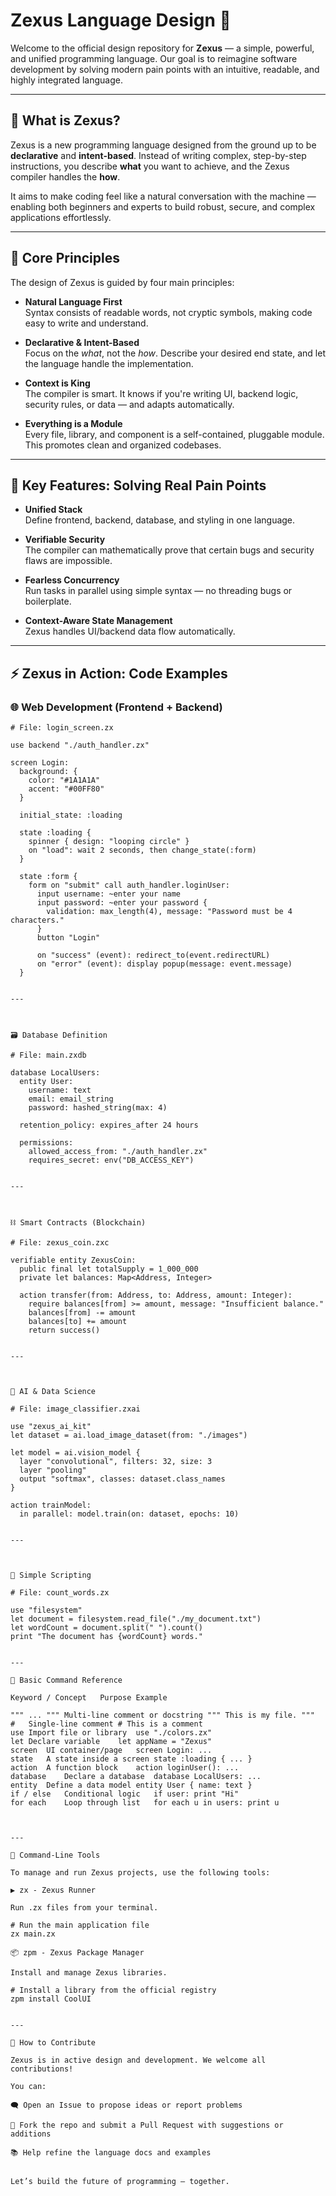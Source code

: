 # Zexus Language Design 🚀

Welcome to the official design repository for **Zexus** — a simple, powerful, and unified programming language. Our goal is to reimagine software development by solving modern pain points with an intuitive, readable, and highly integrated language.

---

## 🧠 What is Zexus?

Zexus is a new programming language designed from the ground up to be **declarative** and **intent-based**. Instead of writing complex, step-by-step instructions, you describe **what** you want to achieve, and the Zexus compiler handles the **how**.

It aims to make coding feel like a natural conversation with the machine — enabling both beginners and experts to build robust, secure, and complex applications effortlessly.

---

## 🔷 Core Principles

The design of Zexus is guided by four main principles:

- **Natural Language First**  
  Syntax consists of readable words, not cryptic symbols, making code easy to write and understand.

- **Declarative & Intent-Based**  
  Focus on the *what*, not the *how*. Describe your desired end state, and let the language handle the implementation.

- **Context is King**  
  The compiler is smart. It knows if you're writing UI, backend logic, security rules, or data — and adapts automatically.

- **Everything is a Module**  
  Every file, library, and component is a self-contained, pluggable module. This promotes clean and organized codebases.

---

## 🧩 Key Features: Solving Real Pain Points

- **Unified Stack**  
  Define frontend, backend, database, and styling in one language.

- **Verifiable Security**  
  The compiler can mathematically prove that certain bugs and security flaws are impossible.

- **Fearless Concurrency**  
  Run tasks in parallel using simple syntax — no threading bugs or boilerplate.

- **Context-Aware State Management**  
  Zexus handles UI/backend data flow automatically.

---

## ⚡ Zexus in Action: Code Examples

### 🌐 Web Development (Frontend + Backend)

```zexus
# File: login_screen.zx

use backend "./auth_handler.zx"

screen Login:
  background: {
    color: "#1A1A1A"
    accent: "#00FF80"
  }

  initial_state: :loading

  state :loading {
    spinner { design: "looping circle" }
    on "load": wait 2 seconds, then change_state(:form)
  }

  state :form {
    form on "submit" call auth_handler.loginUser:
      input username: ~enter your name
      input password: ~enter your password {
        validation: max_length(4), message: "Password must be 4 characters."
      }
      button "Login"

      on "success" (event): redirect_to(event.redirectURL)
      on "error" (event): display popup(message: event.message)
  }


---



🗃️ Database Definition

# File: main.zxdb

database LocalUsers:
  entity User:
    username: text
    email: email_string
    password: hashed_string(max: 4)

  retention_policy: expires_after 24 hours

  permissions:
    allowed_access_from: "./auth_handler.zx"
    requires_secret: env("DB_ACCESS_KEY")


---



⛓️ Smart Contracts (Blockchain)

# File: zexus_coin.zxc

verifiable entity ZexusCoin:
  public final let totalSupply = 1_000_000
  private let balances: Map<Address, Integer>

  action transfer(from: Address, to: Address, amount: Integer):
    require balances[from] >= amount, message: "Insufficient balance."
    balances[from] -= amount
    balances[to] += amount
    return success()


---



🧠 AI & Data Science

# File: image_classifier.zxai

use "zexus_ai_kit"
let dataset = ai.load_image_dataset(from: "./images")

let model = ai.vision_model {
  layer "convolutional", filters: 32, size: 3
  layer "pooling"
  output "softmax", classes: dataset.class_names
}

action trainModel:
  in parallel: model.train(on: dataset, epochs: 10)


---



🧾 Simple Scripting

# File: count_words.zx

use "filesystem"
let document = filesystem.read_file("./my_document.txt")
let wordCount = document.split(" ").count()
print "The document has {wordCount} words."


---

🧮 Basic Command Reference

Keyword / Concept	Purpose	Example

""" ... """	Multi-line comment or docstring	""" This is my file. """
#	Single-line comment	# This is a comment
use	Import file or library	use "./colors.zx"
let	Declare variable	let appName = "Zexus"
screen	UI container/page	screen Login: ...
state	A state inside a screen	state :loading { ... }
action	A function block	action loginUser(): ...
database	Declare a database	database LocalUsers: ...
entity	Define a data model	entity User { name: text }
if / else	Conditional logic	if user: print "Hi"
for each	Loop through list	for each u in users: print u



---

🧰 Command-Line Tools

To manage and run Zexus projects, use the following tools:

▶️ zx - Zexus Runner

Run .zx files from your terminal.

# Run the main application file
zx main.zx

📦 zpm - Zexus Package Manager

Install and manage Zexus libraries.

# Install a library from the official registry
zpm install CoolUI


---

🤝 How to Contribute

Zexus is in active design and development. We welcome all contributions!

You can:

🗨️ Open an Issue to propose ideas or report problems

🍴 Fork the repo and submit a Pull Request with suggestions or additions

📚 Help refine the language docs and examples


Let’s build the future of programming — together.